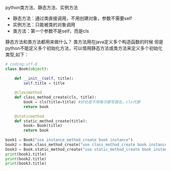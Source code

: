 python类方法、静态方法、实例方法

- 静态方法：通过类直接调用，不用创建对象，参数不需要self
- 实例方法：只能被类的对象调用
- 类方法：第一个参数不是self，而是cls

静态方法和类方法都用来做什么？
    类方法用在java定义多个构造函数的时候
    但是python不能定义多个初始化方法，可以借用静态方法或类方法来定义多个初始化类型,如下：
```python
# coding:utf-8
class Book(object):
 
    def __init__(self, title):
        self.title = title
 
    @classmethod
    def class_method_create(cls, title):
        book = cls(title=title) #好处是不用每次都写类名，cls代替
        return book
 
    @staticmethod
    def static_method_create(title):
        book= Book(title)
        return book
 
book1 = Book("use instance_method_create book instance")
book2 = Book.class_method_create("use class_method_create book instance")
book3 = Book.static_method_create("use static_method_create book instance")
print(book1.title)
print(book2.title)
print(book3.title)
```
